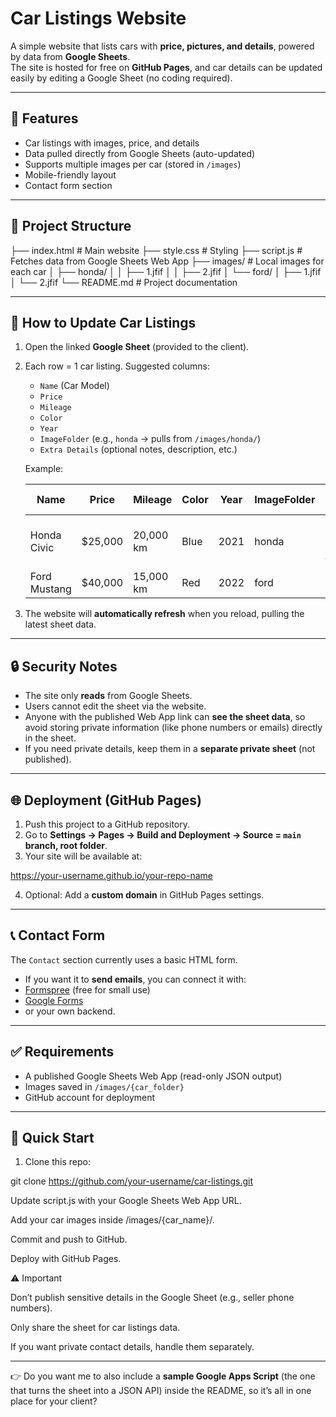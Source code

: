 # Car Listings Website

A simple website that lists cars with **price, pictures, and details**, powered by data from **Google Sheets**.  
The site is hosted for free on **GitHub Pages**, and car details can be updated easily by editing a Google Sheet (no coding required).

---

## 🚗 Features
- Car listings with images, price, and details
- Data pulled directly from Google Sheets (auto-updated)
- Supports multiple images per car (stored in `/images`)
- Mobile-friendly layout
- Contact form section

---

## 📂 Project Structure
├── index.html # Main website
├── style.css # Styling
├── script.js # Fetches data from Google Sheets Web App
├── images/ # Local images for each car
│ ├── honda/
│ │ ├── 1.jfif
│ │ ├── 2.jfif
│ └── ford/
│ ├── 1.jfif
│ └── 2.jfif
└── README.md # Project documentation



---

## 📝 How to Update Car Listings
1. Open the linked **Google Sheet** (provided to the client).  
2. Each row = 1 car listing. Suggested columns:  
   - `Name` (Car Model)  
   - `Price`  
   - `Mileage`  
   - `Color`  
   - `Year`  
   - `ImageFolder` (e.g., `honda` → pulls from `/images/honda/`)  
   - `Extra Details` (optional notes, description, etc.)  

   Example:

   | Name        | Price   | Mileage   | Color  | Year | ImageFolder | Extra Details        |
   |-------------|---------|-----------|--------|------|-------------|----------------------|
   | Honda Civic | $25,000 | 20,000 km | Blue   | 2021 | honda       | One-owner, accident free |
   | Ford Mustang| $40,000 | 15,000 km | Red    | 2022 | ford        | Sports package       |

3. The website will **automatically refresh** when you reload, pulling the latest sheet data.

---

## 🔒 Security Notes
- The site only **reads** from Google Sheets.  
- Users cannot edit the sheet via the website.  
- Anyone with the published Web App link can **see the sheet data**, so avoid storing private information (like phone numbers or emails) directly in the sheet.  
- If you need private details, keep them in a **separate private sheet** (not published).

---

## 🌐 Deployment (GitHub Pages)
1. Push this project to a GitHub repository.  
2. Go to **Settings → Pages → Build and Deployment → Source = `main` branch, root folder**.  
3. Your site will be available at:  

https://your-username.github.io/your-repo-name

4. Optional: Add a **custom domain** in GitHub Pages settings.

---

## 📞 Contact Form
The `Contact` section currently uses a basic HTML form.  
- If you want it to **send emails**, you can connect it with:
- [Formspree](https://formspree.io/) (free for small use)  
- [Google Forms](https://forms.google.com/)  
- or your own backend.

---

## ✅ Requirements
- A published Google Sheets Web App (read-only JSON output)  
- Images saved in `/images/{car_folder}`  
- GitHub account for deployment  

---

## 🚀 Quick Start
1. Clone this repo:  

git clone https://github.com/your-username/car-listings.git


Update script.js with your Google Sheets Web App URL.

Add your car images inside /images/{car_name}/.

Commit and push to GitHub.

Deploy with GitHub Pages.

⚠️ Important

Don’t publish sensitive details in the Google Sheet (e.g., seller phone numbers).

Only share the sheet for car listings data.

If you want private contact details, handle them separately.


---

👉 Do you want me to also include a **sample Google Apps Script** (the one that turns the sheet into a JSON API) inside the README, so it’s all in one place for your client?


